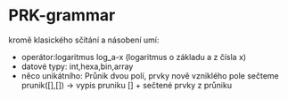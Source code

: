 # PRK-grammar

kromě klasického sčítání a násobení umí:
- operátor:logaritmus log_a-x (logaritmus o základu a z čísla x)
- datové typy: int,hexa,bin,array
- něco unikátního: Průnik dvou polí, prvky nově vzniklého pole sečteme prunik([],[]) -> vypis pruniku [] + sečtené prvky z průniku
